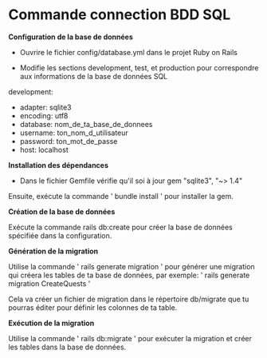 # Commande connection BDD SQL

**Configuration de la base de données**

* Ouvrire le fichier config/database.yml dans le projet Ruby on Rails


* Modifie les sections development, test, et production pour correspondre aux informations de la base de données SQL

development:
* adapter: sqlite3
* encoding: utf8
* database: nom_de_ta_base_de_donnees
* username: ton_nom_d_utilisateur
* password: ton_mot_de_passe
* host: localhost

**Installation des dépendances**

* Dans le fichier Gemfile vérifie qu'il soi à jour
  gem "sqlite3", "~> 1.4"

Ensuite, exécute la commande ' bundle install ' pour installer la gem.

**Création de la base de données**

Exécute la commande rails db:create pour créer la base de données spécifiée dans la configuration.

**Génération de la migration**

Utilise la commande ' rails generate migration ' pour générer une migration qui créera les tables de ta base de données,
par exemple: ' rails generate migration CreateQuests '

Cela va créer un fichier de migration dans le répertoire db/migrate que tu pourras éditer pour définir les colonnes de ta table.

**Exécution de la migration**

Utilise la commande ' rails db:migrate ' pour exécuter la migration et créer les tables dans la base de données.